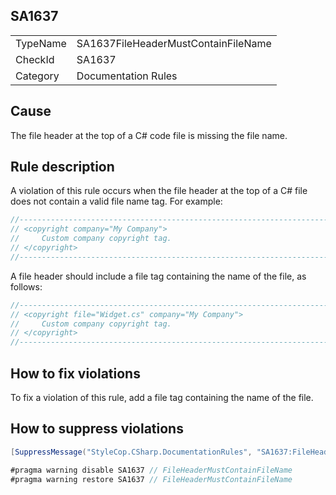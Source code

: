 ﻿## SA1637

<table>
<tr>
  <td>TypeName</td>
  <td>SA1637FileHeaderMustContainFileName</td>
</tr>
<tr>
  <td>CheckId</td>
  <td>SA1637</td>
</tr>
<tr>
  <td>Category</td>
  <td>Documentation Rules</td>
</tr>
</table>

## Cause

The file header at the top of a C# code file is missing the file name.

## Rule description

A violation of this rule occurs when the file header at the top of a C# file does not contain a valid file name tag. For example:

```csharp
//-----------------------------------------------------------------------
// <copyright company="My Company">
//     Custom company copyright tag.
// </copyright>
//-----------------------------------------------------------------------
```

A file header should include a file tag containing the name of the file, as follows:

```csharp
//-----------------------------------------------------------------------
// <copyright file="Widget.cs" company="My Company">
//     Custom company copyright tag.
// </copyright>
//-----------------------------------------------------------------------
```

## How to fix violations

To fix a violation of this rule, add a file tag containing the name of the file.

## How to suppress violations

```csharp
[SuppressMessage("StyleCop.CSharp.DocumentationRules", "SA1637:FileHeaderMustContainFileName", Justification = "Reviewed.")]
```

```csharp
#pragma warning disable SA1637 // FileHeaderMustContainFileName
#pragma warning restore SA1637 // FileHeaderMustContainFileName
```
